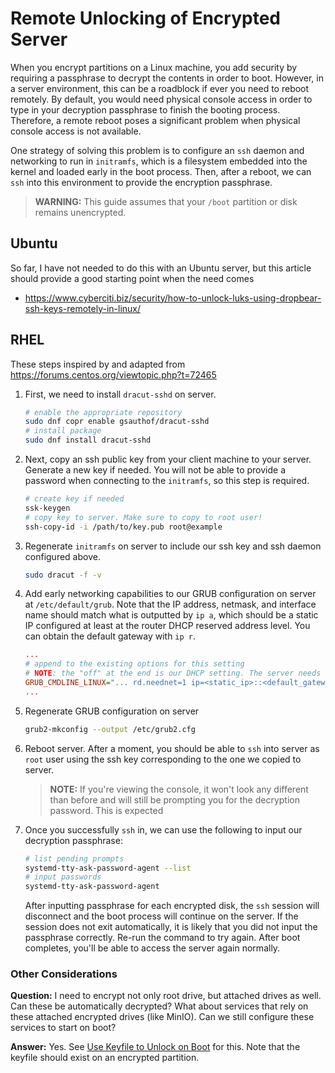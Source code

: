 # Remote Unlocking of Encrypted Server

When you encrypt partitions on a Linux machine, you add security by requiring a passphrase to decrypt the contents in order to boot. However, in a server environment, this can be a roadblock if ever you need to reboot remotely. By default, you would need physical console access in order to type in your decryption passphrase to finish the booting process. Therefore, a remote reboot poses a significant problem when physical console access is not available.

One strategy of solving this problem is to configure an `ssh` daemon and networking to run in `initramfs`, which is a filesystem embedded into the kernel and loaded early in the boot process. Then, after a reboot, we can `ssh` into this environment to provide the encryption passphrase.

> **WARNING:** This guide assumes that your `/boot` partition or disk remains unencrypted.

## Ubuntu

So far, I have not needed to do this with an Ubuntu server, but this article should provide a good starting point when the need comes

- <https://www.cyberciti.biz/security/how-to-unlock-luks-using-dropbear-ssh-keys-remotely-in-linux/>

## RHEL

These steps inspired by and adapted from <https://forums.centos.org/viewtopic.php?t=72465>

1. First, we need to install `dracut-sshd` on server.

    ```bash
    # enable the appropriate repository
    sudo dnf copr enable gsauthof/dracut-sshd
    # install package
    sudo dnf install dracut-sshd
    ```

2. Next, copy an ssh public key from your client machine to your server. Generate a new key if needed. You will not be able to provide a password when connecting to the `initramfs`, so this step is required.

    ```bash
    # create key if needed
    ssk-keygen
    # copy key to server. Make sure to copy to root user!
    ssh-copy-id -i /path/to/key.pub root@example
    ```

3. Regenerate `initramfs` on server to include our ssh key and ssh daemon configured above.

    ```bash
    sudo dracut -f -v 
    ```

4. Add early networking capabilities to our GRUB configuration on server at `/etc/default/grub`. Note that the IP address, netmask, and interface name should match what is outputted by `ip a`, which should be a static IP configured at least at the router DHCP reserved address level. You can obtain the default gateway with `ip r`.

    ```ini
    ...
    # append to the existing options for this setting
    # NOTE: the "off" at the end is our DHCP setting. The server needs a static IP address
    GRUB_CMDLINE_LINUX="... rd.neednet=1 ip=<static_ip>::<default_gateway>:<netmask>:<hostname>:<interface>:off"
    ...
    ```

5. Regenerate GRUB configuration on server

    ```bash
    grub2-mkconfig --output /etc/grub2.cfg
    ```

6. Reboot server. After a moment, you should be able to `ssh` into server as `root` user using the ssh key corresponding to the one we copied to server.

    > **NOTE:** If you're viewing the console, it won't look any different than before and will still be prompting you for the decryption password. This is expected

7. Once you successfully `ssh` in, we can use the following to input our decryption passphrase:

    ```bash
    # list pending prompts
    systemd-tty-ask-password-agent --list
    # input passwords
    systemd-tty-ask-password-agent
    ```

    After inputting passphrase for each encrypted disk, the `ssh` session will disconnect and the boot process will continue on the server. If the session does not exit automatically, it is likely that you did not input the passphrase correctly. Re-run the command to try again. After boot completes, you'll be able to access the server again normally.

### Other Considerations

**Question:** I need to encrypt not only root drive, but attached drives as well. Can these be automatically decrypted? What about services that rely on these attached encrypted drives (like MinIO). Can we still configure these services to start on boot?
  
**Answer:** Yes. See [Use Keyfile to Unlock on Boot](luks_decrypt_on_boot_keyfile.md) for this. Note that the keyfile should exist on an encrypted partition.
